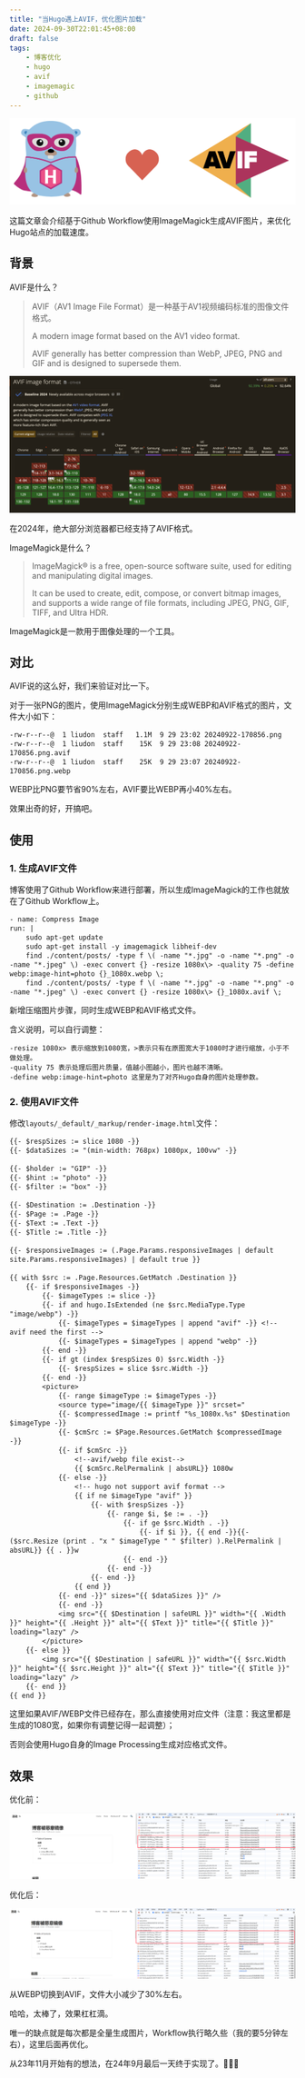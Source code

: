```yaml
---
title: "当Hugo遇上AVIF，优化图片加载"
date: 2024-09-30T22:01:45+08:00
draft: false
tags:
    - 博客优化
    - hugo
    - avif
    - imagemagic
    - github
---
```


![avif-on-hugo](avif-on-hugo.png)

这篇文章会介绍基于Github Workflow使用ImageMagick生成AVIF图片，来优化Hugo站点的加载速度。

## 背景

AVIF是什么？

> AVIF（AV1 Image File Format）是一种基于AV1视频编码标准的图像文件格式。
> 
> A modern image format based on the AV1 video format. 
> 
> AVIF generally has better compression than WebP, JPEG, PNG and GIF and is designed to supersede them.

![browser support avif](support.png)

在2024年，绝大部分浏览器都已经支持了AVIF格式。

ImageMagick是什么？

> ImageMagick® is a free, open-source software suite, used for editing and manipulating digital images. 
> 
> It can be used to create, edit, compose, or convert bitmap images, and supports a wide range of file formats, including JPEG, PNG, GIF, TIFF, and Ultra HDR.

ImageMagick是一款用于图像处理的一个工具。

## 对比

AVIF说的这么好，我们来验证对比一下。

对于一张PNG的图片，使用ImageMagick分别生成WEBP和AVIF格式的图片，文件大小如下：

```
-rw-r--r--@  1 liudon  staff   1.1M  9 29 23:02 20240922-170856.png
-rw-r--r--@  1 liudon  staff    15K  9 29 23:08 20240922-170856.png.avif
-rw-r--r--@  1 liudon  staff    25K  9 29 23:07 20240922-170856.png.webp
```

WEBP比PNG要节省90%左右，AVIF要比WEBP再小40%左右。

效果出奇的好，开搞吧。

## 使用

### 1. 生成AVIF文件

博客使用了Github Workflow来进行部署，所以生成ImageMagick的工作也就放在了Github Workflow上。

```
- name: Compress Image
run: |
    sudo apt-get update
    sudo apt-get install -y imagemagick libheif-dev
    find ./content/posts/ -type f \( -name "*.jpg" -o -name "*.png" -o -name "*.jpeg" \) -exec convert {} -resize 1080x\> -quality 75 -define webp:image-hint=photo {}_1080x.webp \;
    find ./content/posts/ -type f \( -name "*.jpg" -o -name "*.png" -o -name "*.jpeg" \) -exec convert {} -resize 1080x\> {}_1080x.avif \;
```

新增压缩图片步骤，同时生成WEBP和AVIF格式文件。

含义说明，可以自行调整：

```
-resize 1080x> 表示缩放到1080宽，>表示只有在原图宽大于1080时才进行缩放，小于不做处理。
-quality 75 表示处理后图片质量，值越小图越小，图片也越不清晰。
-define webp:image-hint=photo 这里是为了对齐Hugo自身的图片处理参数。
```

### 2. 使用AVIF文件

修改`layouts/_default/_markup/render-image.html`文件：

```
{{- $respSizes := slice 1080 -}}
{{- $dataSizes := "(min-width: 768px) 1080px, 100vw" -}}

{{- $holder := "GIP" -}}
{{- $hint := "photo" -}}
{{- $filter := "box" -}}

{{- $Destination := .Destination -}}
{{- $Page := .Page -}}
{{- $Text := .Text -}}
{{- $Title := .Title -}}

{{- $responsiveImages := (.Page.Params.responsiveImages | default site.Params.responsiveImages) | default true }}

{{ with $src := .Page.Resources.GetMatch .Destination }}
	{{- if $responsiveImages -}}
		{{- $imageTypes := slice -}}
		{{- if and hugo.IsExtended (ne $src.MediaType.Type "image/webp") -}}
			{{- $imageTypes = $imageTypes | append "avif" -}} <!-- avif need the first -->
			{{- $imageTypes = $imageTypes | append "webp" -}}
		{{- end -}}
		{{- if gt (index $respSizes 0) $src.Width -}}
			{{- $respSizes = slice $src.Width -}}
		{{- end -}}
		<picture>
			{{- range $imageType := $imageTypes -}}
			<source type="image/{{ $imageType }}" srcset="
			{{- $compressedImage := printf "%s_1080x.%s" $Destination $imageType -}}
			{{- $cmSrc := $Page.Resources.GetMatch $compressedImage -}}
			{{- if $cmSrc -}}
                <!--avif/webp file exist-->
				{{ $cmSrc.RelPermalink | absURL}} 1080w
			{{- else -}}
				<!-- hugo not support avif format -->
				{{ if ne $imageType "avif" }}
					{{- with $respSizes -}}
						{{- range $i, $e := . -}}
							{{- if ge $src.Width . -}}
								{{- if $i }}, {{ end -}}{{- ($src.Resize (print . "x " $imageType " " $filter) ).RelPermalink | absURL}} {{ . }}w
							{{- end -}}
						{{- end -}}
					{{- end -}}
				{{ end }}
			{{- end -}}" sizes="{{ $dataSizes }}" />
			{{- end -}}
			<img src="{{ $Destination | safeURL }}" width="{{ .Width }}" height="{{ .Height }}" alt="{{ $Text }}" title="{{ $Title }}" loading="lazy" />
		</picture>
	{{- else }}
		<img src="{{ $Destination | safeURL }}" width="{{ $src.Width }}" height="{{ $src.Height }}" alt="{{ $Text }}" title="{{ $Title }}" loading="lazy" />
	{{- end }}
{{ end }}
```

这里如果AVIF/WEBP文件已经存在，那么直接使用对应文件（注意：我这里都是生成的1080宽，如果你有调整记得一起调整）；

否则会使用Hugo自身的Image Processing生成对应格式文件。

## 效果

优化前：

![optimize before](before.jpg)

优化后：

![optimize after](after.jpg)

从WEBP切换到AVIF，文件大小减少了30%左右。

哈哈，太棒了，效果杠杠滴。

唯一的缺点就是每次都是全量生成图片，Workflow执行略久些（我的要5分钟左右），这里后面再优化。

从23年11月开始有的想法，在24年9月最后一天终于实现了。🎉🎉🎉

